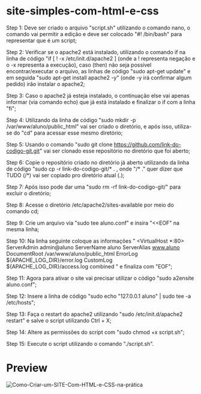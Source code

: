 # site-simples-com-html-e-css

Step 1: Deve ser criado o arquivo "script.sh" utilizando o comando nano, o comando vai permitir a edição e deve ser colocado "#! /bin/bash" para representar que é um script;

Step 2: Verificar se o apache2 está instalado, utilizando o comando if na linha de código "if [ ! -x /etc/init.d/apache2 ] (onde a ! representa negação e o -x representa a execução), caso (then) não seja possível encontrar/executar o arquivo, as linhas de código "sudo apt-get update" e em seguida "sudo apt-get install apache2 -y" (onde -y irá confirmar algum pedido) irão instalar o apache2;

Step 3: Caso o apache2 já esteja instalado, o continuação else vai apenas informar (via comando echo) que já está instalado e finalizar o if com a linha "fi";

Step 4: Utilizando da linha de código "sudo mkdir -p /var/www/aluno/public_html" vai ser criado o diretório, e após isso, utiliza-se do "cd" para acessar esse mesmo diretório;

Step 5: Usando o comando "sudo git clone https://github.com/link-do-codigo-git.git" vai ser clonado esse repositório no diretório que foi aberto;

Step 6: Copie o repositório criado no diretório já aberto utilizando da linha de código "sudo cp -r link-do-codigo-git/* . , onde "/* ." quer dizer que TUDO (/*) vai ser copiado pro diretório atual (.);

Step 7: Após isso pode dar uma "sudo rm -rf link-do-codigo-git/" para excluir o diretório;

Step 8: Acesse o diretório /etc/apache2/sites-available por meio do comando cd;

Step 9: Crie um arquivo via "sudo tee aluno.conf" e insira "<<EOF" na mesma linha;

Step 10: Na linha seguinte coloque as informações "
<VirtualHost *:80>
    ServerAdmin admin@aluno
    ServerName aluno
    ServerAlias www.aluno
    DocumentRoot /var/www/aluno/public_html
    ErrorLog ${APACHE_LOG_DIR}/error.log
    CustomLog ${APACHE_LOG_DIR}/access.log combined
</Virtualhost> 
" e finaliza com "EOF";

Step 11: Agora para ativar o site vai precisar utilizar o código "sudo a2ensite aluno.conf";

Step 12: Insere a linha de código "sudo echo "127.0.0.1 aluno" | sudo tee -a /etc/hosts";

Step 13: Faça o restart do apache2 utilizando "sudo /etc/init.d/apache2 restart" e salve o script utilizando Ctrl + X;

Step 14: Altere as permissões do script com "sudo chmod +x script.sh";

Step 15: Execute o script utilizando o comando "./script.sh".

# Preview
![Como-Criar-um-SITE-Com-HTML-e-CSS-na-prática](/Como-Criar-um-SITE-Com-HTML-e-CSS-na-prática.png)
